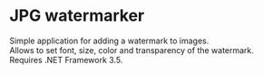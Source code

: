 # JPG watermarker
Simple application for adding a watermark to images.<br />
Allows to set font, size, color and transparency of the watermark.<br />
Requires .NET Framework 3.5.<br />
